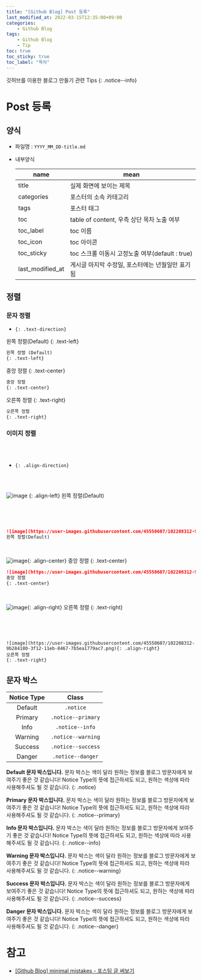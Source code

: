 ```yaml
---
title: "[Github Blog] Post 등록"
last_modified_at: 2022-03-15T12:35:00+09:00
categories:
    - Github Blog
tags:
    - Github Blog
    - Tip
toc: true
toc_sticky: true
toc_label: "목차"
---
```


깃허브를 이용한 블로그 만들기 관련 Tips
{: .notice--info}

# Post 등록

## 양식

- 파일명 : `YYYY_MM_DD-title.md`
- 내부양식

    | name              | mean                                |
    |-------------------|-------------------------------------|
    | title             | 실제 화면에 보이는 제목                         |
    | categories            | 포스터의 소속 카테고리
    | tags                 | 포스터 태그                                |
    | toc                  | table of content, 우측 상단 목차 노출 여부      |
    | toc_label            | toc 이름                              |
    | toc_icon             | toc 아이콘                             |
    | toc_sticky           | toc 스크롤 이동시 고정노출 여부(default : true) |
    | last_modified_at     | 게시글 마지막 수정일, 포스터에는 년월일만 표기됨         |

## 정렬

### 문자 정렬

- `{: .text-direction}`

왼쪽 정렬(Default)
{: .text-left}

```md
왼쪽 정렬 (Default)
{: .text-left}
```

중앙 정렬 
{: .text-center}

```md
중앙 정렬
{: .text-center}
```

오른쪽 정렬 
{: .text-right}

```md
오른쪽 정렬
{: .text-right}
```

### 이미지 정렬

<br>
<br>

- `{: .align-direction}`

<br>
<br>

![image](https://user-images.githubusercontent.com/45550607/102208312-9b284180-3f12-11eb-8467-7b5ea1779ac7.png)
{: .align-left}
왼쪽 정렬(Default)

<br>
<br>
<br>

```md
![image](https://user-images.githubusercontent.com/45550607/102208312-9b284180-3f12-11eb-8467-7b5ea1779ac7.png){: .align-left}
왼쪽 정렬(Default)
```

<br>

![image](https://user-images.githubusercontent.com/45550607/102208312-9b284180-3f12-11eb-8467-7b5ea1779ac7.png){: .align-center}
중앙 정렬 
{: .text-center}

```md
![image](https://user-images.githubusercontent.com/45550607/102208312-9b284180-3f12-11eb-8467-7b5ea1779ac7.png){: .align-center}
중앙 정렬
{: .text-center}
```

<br>

![image](https://user-images.githubusercontent.com/45550607/102208312-9b284180-3f12-11eb-8467-7b5ea1779ac7.png){: .align-right}
오른쪽 정렬
{: .text-right}

<br>
<br>
<br>

```
![image](https://user-images.githubusercontent.com/45550607/102208312-9b284180-3f12-11eb-8467-7b5ea1779ac7.png){: .align-right}
오른쪽 정렬
{: .text-right}
```

## 문자 박스

| Notice Type |       Class        |
| :---------: | :----------------: |
|   Default   |     `.notice`      |
|   Primary   | `.notice--primary` |
|    Info     |  `.notice--info`   |
|   Warning   | `.notice--warning` |
|   Success   | `.notice--success` |
|   Danger    | `.notice--danger`  |

**Default 문자 박스입니다.** 문자 박스는 색이 달라 원하는 정보를 블로그 방문자에게 보여주기 좋은 것 같습니다! Notice Type의 뜻에 접근하셔도 되고, 원하는 색상에 따라 사용해주셔도 될 것 같습니다.
{: .notice}

**Primary 문자 박스입니다.** 문자 박스는 색이 달라 원하는 정보를 블로그 방문자에게 보여주기 좋은 것 같습니다! Notice Type의 뜻에 접근하셔도 되고, 원하는 색상에 따라 사용해주셔도 될 것 같습니다.
{: .notice--primary}

**Info 문자 박스입니다.** 문자 박스는 색이 달라 원하는 정보를 블로그 방문자에게 보여주기 좋은 것 같습니다! Notice Type의 뜻에 접근하셔도 되고, 원하는 색상에 따라 사용해주셔도 될 것 같습니다.
{: .notice--info}

**Warning 문자 박스입니다.** 문자 박스는 색이 달라 원하는 정보를 블로그 방문자에게 보여주기 좋은 것 같습니다! Notice Type의 뜻에 접근하셔도 되고, 원하는 색상에 따라 사용해주셔도 될 것 같습니다.
{: .notice--warning}

**Success 문자 박스입니다.** 문자 박스는 색이 달라 원하는 정보를 블로그 방문자에게 보여주기 좋은 것 같습니다! Notice Type의 뜻에 접근하셔도 되고, 원하는 색상에 따라 사용해주셔도 될 것 같습니다.
{: .notice--success}

**Danger 문자 박스입니다.** 문자 박스는 색이 달라 원하는 정보를 블로그 방문자에게 보여주기 좋은 것 같습니다! Notice Type의 뜻에 접근하셔도 되고, 원하는 색상에 따라 사용해주셔도 될 것 같습니다.
{: .notice--danger}


# 참고

- [[Github Blog] minimal mistakes - 포스팅 글 써보기](https://eona1301.github.io/github_blog/GithubBlog-Posting/)